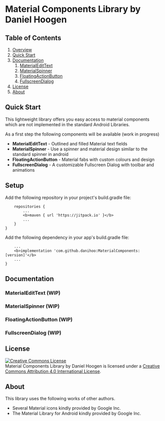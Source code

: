# Material Components Library by Daniel Hoogen



## Table of Contents
1. [Overview](#setup)
1. [Quick Start](#quick-start)
1. [Documentation](#documentation)
    1. [MaterialEditText](#materialedittext-wip)
    1. [MaterialSpinner](#materialspinner-wip)
    1. [FloatingActionButton](#floatingactionbutton-wip)
    1. [FullscreenDialog](#fullscreendialog-wip)
1. [License](#license)
1. [About](#about)


## Quick Start

This lightweight library offers you easy access to material components which are not implemented in the standard Android Libraries.

As a first step the following components will be available (work in progress)

* <b>MaterialEditText</b> - Outlined and filled Material text fields
* <b>MaterialSpinner</b> - Use a spinner and material design similar to the standard spinner in android
* <b>FloatingActionButton</b> - Material fabs with custom colours and design 
* <b>FullscreenDialog</b> - A customizable Fullscreen Dialog with toolbar and animations


## Setup

Add the following repository in your project's build.gradle file:

```allprojects {
    repositories {
        ...
        <b>maven { url 'https://jitpack.io' }</b>
        ...
    }
}
```


Add the following dependency in your app's build.gradle file:

```dependencies {
    ...
    <b>implementation 'com.github.danihoo:MaterialComponents:[version]'</b>
    ...
}
```

## Documentation

### MaterialEditText (WIP)


### MaterialSpinner (WIP)


### FloatingActionButton (WIP)


### FullscreenDialog (WIP)


## License

<a rel="license" href="http://creativecommons.org/licenses/by/4.0/"><img alt="Creative Commons License" style="border-width:0" src="https://i.creativecommons.org/l/by/4.0/88x31.png" /></a><br /><span xmlns:dct="http://purl.org/dc/terms/" property="dct:title">Material Components Library</span> by <span xmlns:cc="http://creativecommons.org/ns#" property="cc:attributionName">Daniel Hoogen</span> is licensed under a <a rel="license" href="http://creativecommons.org/licenses/by/4.0/">Creative Commons Attribution 4.0 International License</a>.


## About

This library uses the following works of other authors.

* Several Material icons kindly provided by Google Inc.
* The Material Library for Android kindly provided by Google Inc.
